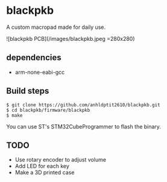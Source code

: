 # blackpkb

A custom macropad made for daily use.

![blackpkb PCB](/images/blackpkb.jpeg =280x280)

## dependencies

 * arm-none-eabi-gcc

## Build steps

    $ git clone https://github.com/anhldptit2610/blackpkb.git
    $ cd blackpkb/firmware/blackpkb
    $ make

You can use ST's STM32CubeProgrammer to flash the binary.

## TODO

 * Use rotary encoder to adjust volume
 * Add LED for each key
 * Make a 3D printed case